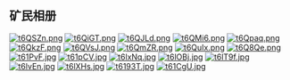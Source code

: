 ## 矿民相册 

[![t6QSZn.png](https://s1.ax1x.com/2020/06/06/t6QSZn.png)](https://imgchr.com/i/t6QSZn)
[![t6QiGT.png](https://s1.ax1x.com/2020/06/06/t6QiGT.png)](https://imgchr.com/i/t6QiGT)
[![t6QJLd.png](https://s1.ax1x.com/2020/06/06/t6QJLd.png)](https://imgchr.com/i/t6QJLd)
[![t6QMi6.png](https://s1.ax1x.com/2020/06/06/t6QMi6.png)](https://imgchr.com/i/t6QMi6)
[![t6Qpaq.png](https://s1.ax1x.com/2020/06/06/t6Qpaq.png)](https://imgchr.com/i/t6Qpaq)
[![t6QkzF.png](https://s1.ax1x.com/2020/06/06/t6QkzF.png)](https://imgchr.com/i/t6QkzF)
[![t6QVsJ.png](https://s1.ax1x.com/2020/06/06/t6QVsJ.png)](https://imgchr.com/i/t6QVsJ)
[![t6QmZR.png](https://s1.ax1x.com/2020/06/06/t6QmZR.png)](https://imgchr.com/i/t6QmZR)
[![t6QuIx.png](https://s1.ax1x.com/2020/06/06/t6QuIx.png)](https://imgchr.com/i/t6QuIx)
[![t6Q8Qe.png](https://s1.ax1x.com/2020/06/06/t6Q8Qe.png)](https://imgchr.com/i/t6Q8Qe)
[![t61PvF.jpg](https://s1.ax1x.com/2020/06/06/t61PvF.jpg)](https://imgchr.com/i/t61PvF)
[![t61pCV.jpg](https://s1.ax1x.com/2020/06/06/t61pCV.jpg)](https://imgchr.com/i/t61pCV)
[![t6lxNq.jpg](https://s1.ax1x.com/2020/06/06/t6lxNq.jpg)](https://imgchr.com/i/t6lxNq)
[![t6lOBj.jpg](https://s1.ax1x.com/2020/06/06/t6lOBj.jpg)](https://imgchr.com/i/t6lOBj)
[![t6lT9f.jpg](https://s1.ax1x.com/2020/06/06/t6lT9f.jpg)](https://imgchr.com/i/t6lT9f)
[![t6lvEn.jpg](https://s1.ax1x.com/2020/06/06/t6lvEn.jpg)](https://imgchr.com/i/t6lvEn)
[![t6lXHs.jpg](https://s1.ax1x.com/2020/06/06/t6lXHs.jpg)](https://imgchr.com/i/t6lXHs)
[![t6193T.jpg](https://s1.ax1x.com/2020/06/06/t6193T.jpg)](https://imgchr.com/i/t6193T)
[![t61CgU.jpg](https://s1.ax1x.com/2020/06/06/t61CgU.jpg)](https://imgchr.com/i/t61CgU)

